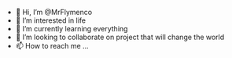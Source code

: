- 👋 Hi, I’m @MrFlymenco
- 👀 I’m interested in life
- 🌱 I’m currently learning everything
- 💞️ I’m looking to collaborate on project that will change the world
- 📫 How to reach me ...

<!---
MrFlymenco/MrFlymenco is a ✨ special ✨ repository because its `README.md` (this file) appears on your GitHub profile.
You can click the Preview link to take a look at your changes.
--->
